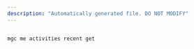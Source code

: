```yaml
---
description: "Automatically generated file. DO NOT MODIFY"
---
```


```cli

mgc me activities recent get

```